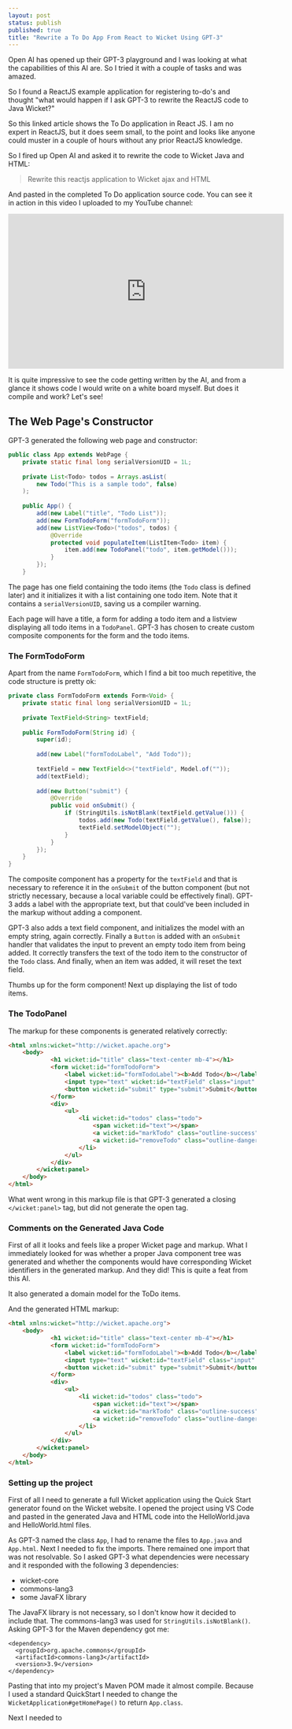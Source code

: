 ```yaml
---
layout: post
status: publish
published: true
title: "Rewrite a To Do App From React to Wicket Using GPT-3"
---
```

Open AI has opened up their GPT-3 playground and I was looking at what the
capabilities of this AI are. So I tried it with a couple of tasks and was
amazed.

So I found a ReactJS example application for registering to-do's and thought
"what would happen if I ask GPT-3 to rewrite the ReactJS code to Java Wicket?"

So this linked article shows the To Do application in React JS. I am no expert
in ReactJS, but it does seem small, to the point and looks like anyone could
muster in a couple of hours without any prior ReactJS knowledge.

So I fired up Open AI and asked it to rewrite the code to Wicket Java and HTML:

> Rewrite this reactjs application to Wicket ajax and HTML

And pasted in the completed To Do application source code. You can see it in 
action in this video I uploaded to my YouTube channel:

<iframe width="560" height="315" src="https://www.youtube.com/embed/lkRYN6TrO8s" title="YouTube video player" frameborder="0" allow="accelerometer; autoplay; clipboard-write; encrypted-media; gyroscope; picture-in-picture" allowfullscreen></iframe>

It is quite impressive to see the code getting written by the AI, and from a 
glance it shows code I would write on a white board myself. But does it compile
and work? Let's see!

## The Web Page's Constructor

GPT-3 generated the following web page and constructor:

```java
public class App extends WebPage {
    private static final long serialVersionUID = 1L;
    
    private List<Todo> todos = Arrays.asList(
        new Todo("This is a sample todo", false)
    );
    
    public App() {
        add(new Label("title", "Todo List"));
        add(new FormTodoForm("formTodoForm"));
        add(new ListView<Todo>("todos", todos) {
            @Override
            protected void populateItem(ListItem<Todo> item) {
                item.add(new TodoPanel("todo", item.getModel()));
            }
        });
    }
```

The page has one field containing the todo items (the `Todo` class is defined 
later) and it initializes it with a list containing one todo item. Note that it
contains a `serialVersionUID`, saving us a compiler warning.

Each page will have a title, a form for adding a todo item and a listview 
displaying all todo items in a `TodoPanel`. GPT-3 has chosen to create custom
composite components for the form and the todo items.

### The FormTodoForm

Apart from the name `FormTodoForm`, which I find a bit too much repetitive, the
code structure is pretty ok:

```java
private class FormTodoForm extends Form<Void> {
    private static final long serialVersionUID = 1L;
    
    private TextField<String> textField;
    
    public FormTodoForm(String id) {
        super(id);
        
        add(new Label("formTodoLabel", "Add Todo"));
        
        textField = new TextField<>("textField", Model.of(""));
        add(textField);
        
        add(new Button("submit") {
            @Override
            public void onSubmit() {
                if (StringUtils.isNotBlank(textField.getValue())) {
                    todos.add(new Todo(textField.getValue(), false));
                    textField.setModelObject("");
                }
            }
        });
    }
}
```

The composite component has a property for the `textField` and that is necessary
to reference it in the `onSubmit` of the button component (but not strictly 
necessary, because a local variable could be effectively final). GPT-3 adds a
label with the appropriate text, but that could've been included in the markup
without adding a component.

GPT-3 also adds a text field component, and initializes the model with an empty
string, again correctly. Finally a `Button` is added with an `onSubmit` handler
that validates the input to prevent an empty todo item from being added. It
correctly transfers the text of the todo item to the constructor of the `Todo`
class. And finally, when an item was added, it will reset the text field.

Thumbs up for the form component! Next up displaying the list of todo items.

### The TodoPanel



The markup for these components is
generated relatively correctly:

```html
<html xmlns:wicket="http://wicket.apache.org">
    <body>
            <h1 wicket:id="title" class="text-center mb-4"></h1>
            <form wicket:id="formTodoForm">
                <label wicket:id="formTodoLabel"><b>Add Todo</b></label>
                <input type="text" wicket:id="textField" class="input" placeholder="Add new todo" />
                <button wicket:id="submit" type="submit">Submit</button>
            </form>
            <div>
                <ul>
                    <li wicket:id="todos" class="todo">
                        <span wicket:id="text"></span>
                        <a wicket:id="markTodo" class="outline-success" href="#">✓</a>
                        <a wicket:id="removeTodo" class="outline-danger" href="#">✕</a>
                    </li>
                </ul>
            </div>
        </wicket:panel>
    </body>
</html>
```

What went wrong in this markup file is that GPT-3 generated a closing `</wicket:panel>`
tag, but did not generate the open tag.


### Comments on the Generated Java Code

First of all it looks and feels like a proper Wicket page and markup. What I
immediately looked for was whether a proper Java component tree was generated
and whether the components would have corresponding Wicket identifiers in the
generated markup. And they did! This is quite a feat from this AI.

It also generated a domain model for the ToDo items. 


And the generated HTML markup:

```html
<html xmlns:wicket="http://wicket.apache.org">
    <body>
            <h1 wicket:id="title" class="text-center mb-4"></h1>
            <form wicket:id="formTodoForm">
                <label wicket:id="formTodoLabel"><b>Add Todo</b></label>
                <input type="text" wicket:id="textField" class="input" placeholder="Add new todo" />
                <button wicket:id="submit" type="submit">Submit</button>
            </form>
            <div>
                <ul>
                    <li wicket:id="todos" class="todo">
                        <span wicket:id="text"></span>
                        <a wicket:id="markTodo" class="outline-success" href="#">✓</a>
                        <a wicket:id="removeTodo" class="outline-danger" href="#">✕</a>
                    </li>
                </ul>
            </div>
        </wicket:panel>
    </body>
</html>
```

### Setting up the project

First of all I need to generate a full Wicket application using the Quick Start 
generator found on the Wicket website. I opened the project using VS Code and
pasted in the generated Java and HTML code into the HelloWorld.java and 
HelloWorld.html files.

As GPT-3 named the class `App`, I had to rename the files to `App.java` and 
`App.html`. Next I needed to fix the imports. There remained one import that was
not resolvable. So I asked GPT-3 what dependencies were necessary and it 
responded with the following 3 dependencies:

- wicket-core
- commons-lang3
- some JavaFX library

The JavaFX library is not necessary, so I don't know how it decided to include
that. The commons-lang3 was used for `StringUtils.isNotBlank()`. Asking GPT-3
for the Maven dependency got me:

```
<dependency>
  <groupId>org.apache.commons</groupId>
  <artifactId>commons-lang3</artifactId>
  <version>3.9</version>
</dependency>
```

Pasting that into my project's Maven POM made it almost compile. Because I used
a standard QuickStart I needed to change the `WicketApplication#getHomePage()` 
to return `App.class`.

Next I needed to 
